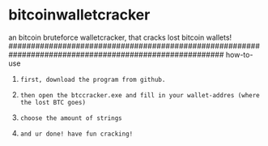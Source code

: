 # bitcoinwalletcracker
an bitcoin bruteforce walletcracker, that cracks lost bitcoin wallets!
########################################################################################################
how-to-use                                                               
1.     first, download the program from github. 
2.     then open the btccracker.exe and fill in your wallet-addres (where the lost BTC goes)
3.     choose the amount of strings
4.     and ur done! have fun cracking!
